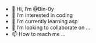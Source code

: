 - 👋 Hi, I’m @Bin-0y
- 👀 I’m interested in coding
- 🌱 I’m currently learning asp
- 💞️ I’m looking to collaborate on ...
- 📫 How to reach me ...

<!---
Bin-0y/Bin-0y is a ✨ special ✨ repository because its `README.md` (this file) appears on your GitHub profile.
You can click the Preview link to take a look at your changes.
--->
